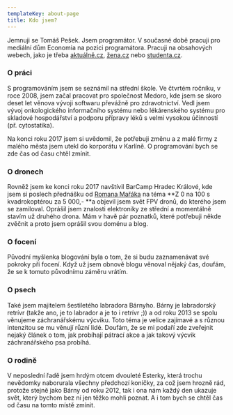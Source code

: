 ```yaml
---
templateKey: about-page
title: Kdo jsem?
---
```

Jemnuji se Tomáš Pešek. Jsem programátor. V současné době pracuji pro mediální dům Economia na pozici programátora. Pracuji na obsahových webech, jako je třeba [aktuálně.cz](https://www.aktualne.cz/), [žena.cz](https://zena.aktualne.cz/) nebo [studenta.cz](https://www.studenta.cz/).

### O práci

S programováním jsem se seznámil na střední škole. Ve čtvrtém ročníku, v roce 2008, jsem začal pracovat pro společnost Medoro, kde jsem se skoro deset let věnova vývoji softwaru převážně pro zdravotnictví. Vedl jsem vývoj onkologického informačního systému nebo lékárenského systému pro skladové hospodářství a podporu přípravy léků s velmi vysokou účinností (př. cytostatika).

Na konci roku 2017 jsem si uvědomil, že potřebuji změnu a z malé firmy z malého města jsem utekl do korporátu v Karlíně. O programování bych se zde čas od času chtěl zmínit.

### O dronech

Rovněž jsem ke konci roku 2017 navštívil BarCamp Hradec Králové, kde jsem si poslech přednášku od [Romana Mařáka](https://twitter.com/MarakRoman) na téma **Z 0 na 100 s kvadrokoptérou za 5 000,- **a objevil jsem svět FPV dronů, do kterého jsem se zamiloval. Oprášil jsem znalosti elektroniky ze střední a momentálně stavím už druhého drona. Mám v havě pár poznatků, které potřebuji někde zvěčnit a proto jsem oprášil svou doménu a blog.

### O focení

Původní myšlenka blogování byla o tom, že si budu zaznamenávat své pokroky při focení. Když už jsem obnově blogu věnoval nějaký čas, doufám, že se k tomuto původnímu záměru vrátím.

### O psech

Také jsem majitelem šestiletého labradora Bárnyho. Bárny je labradorský retrívr (takže ano, je to labrador a je to i retrívr ;)) a od roku 2013 se spolu věnujeme záchranářskému výcviku. Toto téma je velice zajímavé a s různou intenzitou se mu věnují různí lidé. Doufám, že se mi podaří zde zveřejnit nejaký článek o tom, jak probíhají pátrací akce a jak takový výcvik záchranářského psa probíhá.

### O rodině

V neposlední řadě jsem hrdým otcem dvouleté Esterky, která trochu nevědomky naborurala všechny předchozí koníčky, za což jsem hrozně rád, protože stejně jako Bárny od roku 2012, tak i ona nám každý den ukazuje svět, který bychom bez ní jen těžko mohli poznat. A i tom bych se chtěl čas od času na tomto místě zmínit.

